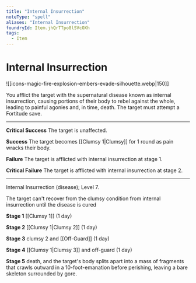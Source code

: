 ```yaml
---
title: "Internal Insurrection"
noteType: "spell"
aliases: "Internal Insurrection"
foundryId: Item.jhQrTTpo8lSVcOXh
tags:
  - Item
---
```


# Internal Insurrection
![[icons-magic-fire-explosion-embers-evade-silhouette.webp|150]]

You afflict the target with the supernatural disease known as internal insurrection, causing portions of their body to rebel against the whole, leading to painful agonies and, in time, death. The target must attempt a Fortitude save.

* * *

**Critical Success** The target is unaffected.

**Success** The target becomes [[Clumsy 1|Clumsy]] for 1 round as pain wracks their body.

**Failure** The target is afflicted with internal insurrection at stage 1.

**Critical Failure** The target is afflicted with internal insurrection at stage 2.

* * *

Internal Insurrection (disease); Level 7.

The target can't recover from the clumsy condition from internal insurrection until the disease is cured

**Stage 1** [[Clumsy 1]] (1 day)

**Stage 2** [[Clumsy 1|Clumsy 2]] (1 day)

**Stage 3** clumsy 2 and [[Off-Guard]] (1 day)

**Stage 4** [[Clumsy 1|Clumsy 3]] and off-guard (1 day)

**Stage 5** death, and the target's body splits apart into a mass of fragments that crawls outward in a 10-foot-emanation before perishing, leaving a bare skeleton surrounded by gore.
